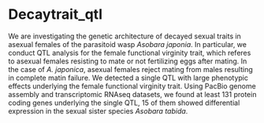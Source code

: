 # Decaytrait_qtl

We are investigating the genetic architecture of decayed sexual traits in asexual females of the parasitoid wasp _Asobara japonia_. In particular, we conduct QTL analysis for the female functional virginity trait, which referes to asexual females resisting to mate or not fertilizing eggs after mating. In the case of _A. japonica_, asexual females reject mating from males resulting in complete matin failure. We detected a single QTL with large phenotypic effects underlying the female functional virginity trait. Using PacBio genome assembly and transcriptomic RNAseq datasets, we found at least 131 protein coding genes underlying the single QTL, 15 of them showed differential expression in the sexual sister species _Asobara tabida_. 

